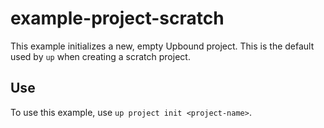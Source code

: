 # example-project-scratch

This example initializes a new, empty Upbound project. This is the default
used by `up` when creating a scratch project.

## Use

To use this example, use `up project init <project-name>`.
